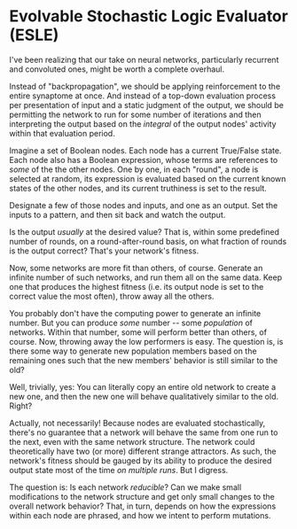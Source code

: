 # Evolvable Stochastic Logic Evaluator (ESLE)

I've been realizing that our take on neural networks, particularly recurrent and convoluted ones, might be worth a complete overhaul.

Instead of "backpropagation", we should be applying reinforcement to the entire synaptome at once. And instead of a top-down evaluation process per presentation of input and a static judgment of the output, we should be permitting the network to run for some number of iterations and then interpreting the output based on the _integral_ of the output nodes' activity within that evaluation period.

Imagine a set of Boolean nodes. Each node has a current True/False state. Each node also has a Boolean expression, whose terms are references to _some_ of the the other nodes. One by one, in each "round", a node is selected at random, its expression is evaluated based on the current known states of the other nodes, and its current truthiness is set to the result.

Designate a few of those nodes and inputs, and one as an output. Set the inputs to a pattern, and then sit back and watch the output.

Is the output _usually_ at the desired value? That is, within some predefined number of rounds, on a round-after-round basis, on what fraction of rounds is the output correct? That's your network's fitness.

Now, some networks are more fit than others, of course. Generate an infinite number of such networks, and run them all on the same data. Keep one that produces the highest fitness (i.e. its output node is set to the correct value the most often), throw away all the others.

You probably don't have the computing power to generate an infinite number. But you can produce _some_ number -- some _population_ of networks. Within that number, some will perform better than others, of course. Now, throwing away the low performers is easy. The question is, is there some way to generate new population members based on the remaining ones such that the new members' behavior is still similar to the old? 

Well, trivially, yes: You can literally copy an entire old network to create a new one, and then the new one will behave qualitatively similar to the old. Right?

Actually, not necessarily! Because nodes are evaluated stochastically, there's no guarantee that a network will behave the same from one run to the next, even with the same network structure. The network could theoretically have two (or more) different strange attractors. As such, the network's fitness should be gauged by its ability to produce the desired output state most of the time _on multiple runs_. But I digress.

The question is: Is each network _reducible_? Can we make small modifications to the network structure and get only small changes to the overall network behavior? That, in turn, depends on how the expressions within each node are phrased, and how we intent to perform mutations.


